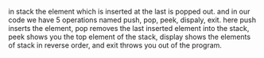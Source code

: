 in stack the element which is inserted at the last is popped out. and in our code we have 5 operations named push, pop, peek, dispaly, exit. here push inserts the element, pop removes the last inserted element into the stack, peek shows you the top element of the stack, display shows the elements of stack in reverse order, and exit throws you out of the program.

